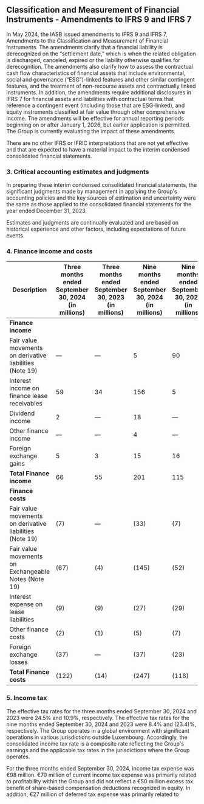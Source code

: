 ## Classification and Measurement of Financial Instruments - Amendments to IFRS 9 and IFRS 7

In May 2024, the IASB issued amendments to IFRS 9 and IFRS 7, Amendments to the Classification and Measurement of Financial Instruments. The amendments clarify that a financial liability is derecognized on the “settlement date,” which is when the related obligation is discharged, canceled, expired or the liability otherwise qualifies for derecognition. The amendments also clarify how to assess the contractual cash flow characteristics of financial assets that include environmental, social and governance (“ESG”)-linked features and other similar contingent features, and the treatment of non-recourse assets and contractually linked instruments. In addition, the amendments require additional disclosures in IFRS 7 for financial assets and liabilities with contractual terms that reference a contingent event (including those that are ESG-linked), and equity instruments classified at fair value through other comprehensive income. The amendments will be effective for annual reporting periods beginning on or after January 1, 2026, but earlier application is permitted. The Group is currently evaluating the impact of these amendments.

There are no other IFRS or IFRIC interpretations that are not yet effective and that are expected to have a material impact to the interim condensed consolidated financial statements.

### 3. Critical accounting estimates and judgments

In preparing these interim condensed consolidated financial statements, the significant judgments made by management in applying the Group's accounting policies and the key sources of estimation and uncertainty were the same as those applied to the consolidated financial statements for the year ended December 31, 2023.

Estimates and judgments are continually evaluated and are based on historical experience and other factors, including expectations of future events.

### 4. Finance income and costs

| Description | Three months ended September 30, 2024 (in millions) | Three months ended September 30, 2023 (in millions) | Nine months ended September 30, 2024 (in millions) | Nine months ended September 30, 2023 (in millions) |
|-------------|---------------------------------------------------|---------------------------------------------------|---------------------------------------------------|---------------------------------------------------|
| **Finance income** | | | | |
| Fair value movements on derivative liabilities (Note 19) | — | — | 5 | 90 |
| Interest income on finance lease receivables | 59 | 34 | 156 | 5 |
| Dividend income | 2 | — | 18 | — |
| Other finance income | — | — | 4 | — |
| Foreign exchange gains | 5 | 3 | 15 | 16 |
| **Total Finance income** | 66 | 55 | 201 | 115 |
| **Finance costs** | | | | |
| Fair value movements on derivative liabilities (Note 19) | (7) | — | (33) | (7) |
| Fair value movements on Exchangeable Notes (Note 19) | (67) | (4) | (145) | (52) |
| Interest expense on lease liabilities | (9) | (9) | (27) | (29) |
| Other finance costs | (2) | (1) | (5) | (7) |
| Foreign exchange losses | (37) | — | (37) | (23) |
| **Total Finance costs** | (122) | (14) | (247) | (118) |

### 5. Income tax

The effective tax rates for the three months ended September 30, 2024 and 2023 were 24.5% and 10.9%, respectively. The effective tax rates for the nine months ended September 30, 2024 and 2023 were 8.4% and (23.4)%, respectively. The Group operates in a global environment with significant operations in various jurisdictions outside Luxembourg. Accordingly, the consolidated income tax rate is a composite rate reflecting the Group's earnings and the applicable tax rates in the jurisdictions where the Group operates.

For the three months ended September 30, 2024, income tax expense was €98 million. €70 million of current income tax expense was primarily related to profitability within the Group and did not reflect a €50 million excess tax benefit of share-based compensation deductions recognized in equity. In addition, €27 million of deferred tax expense was primarily related to